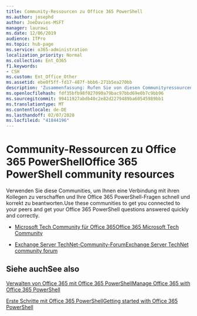 ```yaml
---
title: Community-Ressourcen zu Office 365 PowerShell
ms.author: josephd
author: JoeDavies-MSFT
manager: laurawi
ms.date: 12/06/2019
audience: ITPro
ms.topic: hub-page
ms.service: o365-administration
localization_priority: Normal
ms.collection: Ent_O365
f1.keywords:
- CSH
ms.custom: Ent_Office_Other
ms.assetid: ebe0f5ff-fd17-487f-bbb6-271b5ea270bb
description: 'Zusammenfassung: Rufen Sie von diesen Communityressourcen Hilfe zu Office 365 PowerShell ab.'
ms.openlocfilehash: fdf35bfb98f027090a79bac97bbd69e0b7c9bb96
ms.sourcegitcommit: 99411927abdb40c2e82d2279489ba60545989bb1
ms.translationtype: MT
ms.contentlocale: de-DE
ms.lasthandoff: 02/07/2020
ms.locfileid: "41844196"
---
```

# <a name="office-365-powershell-community-resources"></a><span data-ttu-id="47387-103">Community-Ressourcen zu Office 365 PowerShell</span><span class="sxs-lookup"><span data-stu-id="47387-103">Office 365 PowerShell community resources</span></span>

<span data-ttu-id="47387-104">Verwenden Sie diese Communities, um Ihnen eine Verbindung mit ihren Kollegen zu verschaffen und Ihre Office 365 PowerShell-Fragen schnell und korrekt zu beantworten.</span><span class="sxs-lookup"><span data-stu-id="47387-104">Use these communities to get you connected to your peers and get your Office 365 PowerShell questions answered quickly and correctly.</span></span> 
  
- [<span data-ttu-id="47387-105">Microsoft Tech Community für Office 365</span><span class="sxs-lookup"><span data-stu-id="47387-105">Office 365 Microsoft Tech Community</span></span>](https://techcommunity.microsoft.com/t5/Office-365/ct-p/Office365)
    
- [<span data-ttu-id="47387-106">Exchange Server TechNet-Community-Forum</span><span class="sxs-lookup"><span data-stu-id="47387-106">Exchange Server TechNet community forum</span></span>](https://social.technet.microsoft.com/Forums/exchange/home?forum=exchangesvrgeneral)
    
## <a name="see-also"></a><span data-ttu-id="47387-107">Siehe auch</span><span class="sxs-lookup"><span data-stu-id="47387-107">See also</span></span>

[<span data-ttu-id="47387-108">Verwalten von Office 365 mit Office 365 PowerShell</span><span class="sxs-lookup"><span data-stu-id="47387-108">Manage Office 365 with Office 365 PowerShell</span></span>](manage-office-365-with-office-365-powershell.md)
  
[<span data-ttu-id="47387-109">Erste Schritte mit Office 365 PowerShell</span><span class="sxs-lookup"><span data-stu-id="47387-109">Getting started with Office 365 PowerShell</span></span>](getting-started-with-office-365-powershell.md)

